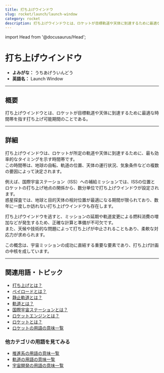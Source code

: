 ```yaml
---
title: 打ち上げウインドウ
slug: rocket/launch/launch-window
category: rocket
description: 打ち上げウインドウとは、ロケットが目標軌道や天体に到達するために最適な時間帯を指す打ち上げ可能期間のことである。
---
```


import Head from '@docusaurus/Head';

<Head>
  <script type="application/ld+json">
    {`{
      "@context": "https://schema.org",
      "@type": "DefinedTerm",
      "name": "打ち上げウインドウ",
      "inDefinedTermSet": "https://www.space-portal.org",
      "termCode": "rocket/launch/launch-window",
      "description": "打ち上げウインドウとは、ロケットが目標軌道や天体に到達するために最適な時間帯を指す打ち上げ可能期間のことである。",
      "url": "https://www.space-portal.org/docs/rocket/launch/launch-window"
    }`}
  </script>
</Head>

# 打ち上げウインドウ

- **よみがな：** うちあげういんどう  
- **英語名：** Launch Window  

---

## 概要

打ち上げウインドウとは、ロケットが目標軌道や天体に到達するために最適な時間帯を指す打ち上げ可能期間のことである。

---

## 詳細

打ち上げウインドウは、ロケットが所定の軌道や天体に到達するために、最も効率的なタイミングを示す時間帯です。  
この時間帯は、地球の自転、軌道の位置、天体の運行状況、気象条件などの複数の要因によって決定されます。  

例えば、国際宇宙ステーション（ISS）への補給ミッションでは、ISSの位置とロケットの打ち上げ地点の関係から、数分単位で打ち上げウインドウが設定されます。  
惑星探査では、地球と目的天体の相対位置が最適になる期間が限られており、数年に一度しか訪れない打ち上げウインドウも存在します。  

打ち上げウインドウを逃すと、ミッションの延期や軌道変更による燃料消費の増加などが発生するため、正確な計算と準備が不可欠です。  
また、天候や技術的な問題によって打ち上げが中止されることもあり、柔軟な対応力が求められます。  

この概念は、宇宙ミッションの成功に直結する重要な要素であり、打ち上げ計画の中核を成しています。

---

## 関連用語・トピック

- [打ち上げとは？](rocket/launch/launch)
- [ペイロードとは？](rocket/system/payload)  
- [静止軌道とは？](orbit/type/geostationary-orbit)  
- [軌道とは？](orbit/orbit)  
- [国際宇宙ステーションとは？](satellite/index/iss)  
- [ロケットエンジンとは？](rocket/propulsion/rocket-engine)  
- [ロケットとは？](rocket/rocket)
- [ロケットの用語の意味一覧](category/rocket)

### 他カテゴリの用語を見てみる
- [推進系の用語の意味一覧](category/propulsion)
- [軌道の用語の意味一覧](category/orbit)
- [宇宙開発の用語の意味一覧](category/glossary)
